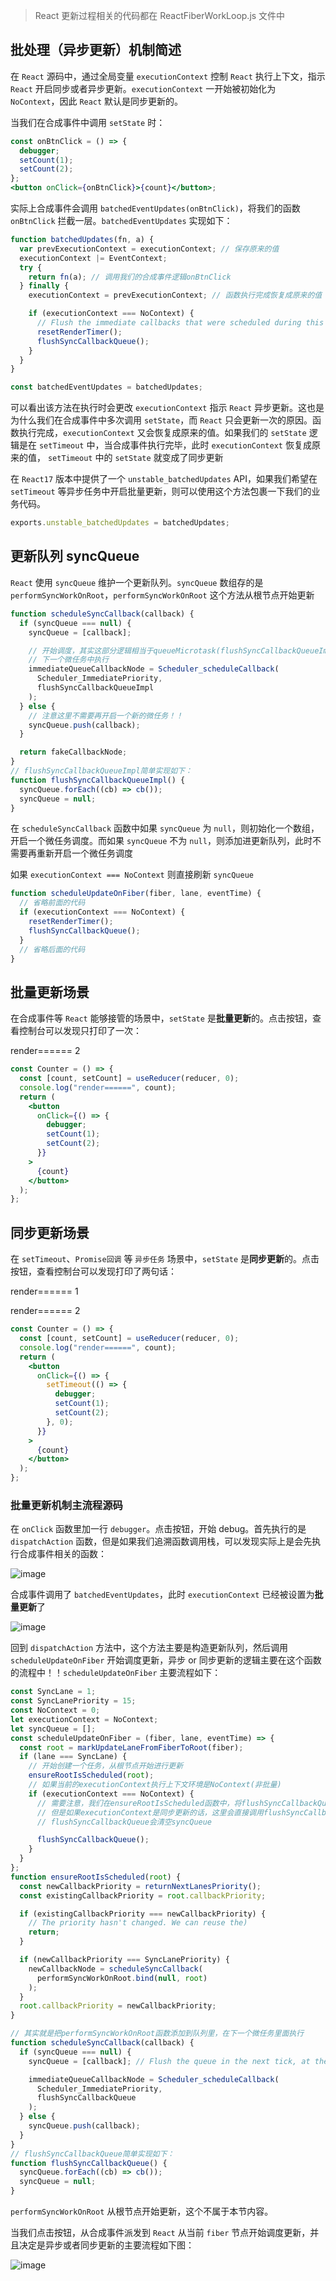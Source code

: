 > React 更新过程相关的代码都在 ReactFiberWorkLoop.js 文件中

## 批处理（异步更新）机制简述

在 `React` 源码中，通过全局变量 `executionContext` 控制 `React` 执行上下文，指示 `React` 开启同步或者异步更新。`executionContext` 一开始被初始化为 `NoContext`，因此 `React` 默认是同步更新的。

当我们在合成事件中调用 `setState` 时：

```jsx
const onBtnClick = () => {
  debugger;
  setCount(1);
  setCount(2);
};
<button onClick={onBtnClick}>{count}</button>;
```

实际上合成事件会调用 `batchedEventUpdates(onBtnClick)`，将我们的函数 `onBtnClick` 拦截一层。`batchedEventUpdates` 实现如下：

```js
function batchedUpdates(fn, a) {
  var prevExecutionContext = executionContext; // 保存原来的值
  executionContext |= EventContext;
  try {
    return fn(a); // 调用我们的合成事件逻辑onBtnClick
  } finally {
    executionContext = prevExecutionContext; // 函数执行完成恢复成原来的值

    if (executionContext === NoContext) {
      // Flush the immediate callbacks that were scheduled during this batch
      resetRenderTimer();
      flushSyncCallbackQueue();
    }
  }
}

const batchedEventUpdates = batchedUpdates;
```

可以看出该方法在执行时会更改 `executionContext` 指示 `React` 异步更新。这也是为什么我们在合成事件中多次调用 `setState`，而 `React` 只会更新一次的原因。函数执行完成，`executionContext` 又会恢复成原来的值。如果我们的 `setState` 逻辑是在 `setTimeout` 中，当合成事件执行完毕，此时 `executionContext` 恢复成原来的值， `setTimeout` 中的 `setState` 就变成了同步更新

在 `React17` 版本中提供了一个 `unstable_batchedUpdates` API，如果我们希望在 `setTimeout` 等异步任务中开启批量更新，则可以使用这个方法包裹一下我们的业务代码。

```js
exports.unstable_batchedUpdates = batchedUpdates;
```

## 更新队列 syncQueue

`React` 使用 `syncQueue` 维护一个更新队列。`syncQueue` 数组存的是 `performSyncWorkOnRoot`，`performSyncWorkOnRoot` 这个方法从根节点开始更新

```js
function scheduleSyncCallback(callback) {
  if (syncQueue === null) {
    syncQueue = [callback];

    // 开始调度，其实这部分逻辑相当于queueMicrotask(flushSyncCallbackQueueImpl)，让更新在
    // 下一个微任务中执行
    immediateQueueCallbackNode = Scheduler_scheduleCallback(
      Scheduler_ImmediatePriority,
      flushSyncCallbackQueueImpl
    );
  } else {
    // 注意这里不需要再开启一个新的微任务！！
    syncQueue.push(callback);
  }

  return fakeCallbackNode;
}
// flushSyncCallbackQueueImpl简单实现如下：
function flushSyncCallbackQueueImpl() {
  syncQueue.forEach((cb) => cb());
  syncQueue = null;
}
```

在 `scheduleSyncCallback` 函数中如果 `syncQueue` 为 `null`，则初始化一个数组，开启一个微任务调度。而如果 `syncQueue` 不为 `null`，则添加进更新队列，此时不需要再重新开启一个微任务调度

如果 `executionContext === NoContext` 则直接刷新 `syncQueue`

```js
function scheduleUpdateOnFiber(fiber, lane, eventTime) {
  // 省略前面的代码
  if (executionContext === NoContext) {
    resetRenderTimer();
    flushSyncCallbackQueue();
  }
  // 省略后面的代码
}
```

## 批量更新场景

在合成事件等 `React` 能够接管的场景中，`setState` 是**批量更新**的。点击按钮，查看控制台可以发现只打印了一次：

render====== 2

```jsx
const Counter = () => {
  const [count, setCount] = useReducer(reducer, 0);
  console.log("render======", count);
  return (
    <button
      onClick={() => {
        debugger;
        setCount(1);
        setCount(2);
      }}
    >
      {count}
    </button>
  );
};
```

## 同步更新场景

在 `setTimeout`、`Promise回调` 等 `异步任务` 场景中，`setState` 是**同步更新**的。点击按钮，查看控制台可以发现打印了两句话：

render====== 1

render====== 2

```jsx
const Counter = () => {
  const [count, setCount] = useReducer(reducer, 0);
  console.log("render======", count);
  return (
    <button
      onClick={() => {
        setTimeout(() => {
          debugger;
          setCount(1);
          setCount(2);
        }, 0);
      }}
    >
      {count}
    </button>
  );
};
```

### 批量更新机制主流程源码

在 `onClick` 函数里加一行 `debugger`。点击按钮，开始 debug。首先执行的是 `dispatchAction` 函数，但是如果我们追溯函数调用栈，可以发现实际上是会先执行合成事件相关的函数：

![image](https://raw.githubusercontent.com/lizuncong/mini-react/master/imgs/batchupdate-01.jpg)

合成事件调用了 `batchedEventUpdates`，此时 `executionContext` 已经被设置为**批量更新**了

![image](https://raw.githubusercontent.com/lizuncong/mini-react/master/imgs/batchupdate-02.jpg)

回到 `dispatchAction` 方法中，这个方法主要是构造更新队列，然后调用 `scheduleUpdateOnFiber` 开始调度更新，异步 or 同步更新的逻辑主要在这个函数的流程中！！`scheduleUpdateOnFiber` 主要流程如下：

```js
const SyncLane = 1;
const SyncLanePriority = 15;
const NoContext = 0;
let executionContext = NoContext;
let syncQueue = [];
const scheduleUpdateOnFiber = (fiber, lane, eventTime) => {
  const root = markUpdateLaneFromFiberToRoot(fiber);
  if (lane === SyncLane) {
    // 开始创建一个任务，从根节点开始进行更新
    ensureRootIsScheduled(root);
    // 如果当前的executionContext执行上下文环境是NoContext(非批量)
    if (executionContext === NoContext) {
      // 需要注意，我们在ensureRootIsScheduled函数中，将flushSyncCallbackQueue放在了微任务中去执行，
      // 但是如果executionContext是同步更新的话，这里会直接调用flushSyncCallbackQueue开始更新任务，更新完成后
      // flushSyncCallbackQueue会清空syncQueue

      flushSyncCallbackQueue();
    }
  }
};
function ensureRootIsScheduled(root) {
  const newCallbackPriority = returnNextLanesPriority();
  const existingCallbackPriority = root.callbackPriority;

  if (existingCallbackPriority === newCallbackPriority) {
    // The priority hasn't changed. We can reuse the)
    return;
  }

  if (newCallbackPriority === SyncLanePriority) {
    newCallbackNode = scheduleSyncCallback(
      performSyncWorkOnRoot.bind(null, root)
    );
  }
  root.callbackPriority = newCallbackPriority;
}

// 其实就是把performSyncWorkOnRoot函数添加到队列里，在下一个微任务里面执行
function scheduleSyncCallback(callback) {
  if (syncQueue === null) {
    syncQueue = [callback]; // Flush the queue in the next tick, at the earliest.

    immediateQueueCallbackNode = Scheduler_scheduleCallback(
      Scheduler_ImmediatePriority,
      flushSyncCallbackQueue
    );
  } else {
    syncQueue.push(callback);
  }
}
// flushSyncCallbackQueue简单实现如下：
function flushSyncCallbackQueue() {
  syncQueue.forEach((cb) => cb());
  syncQueue = null;
}
```

`performSyncWorkOnRoot` 从根节点开始更新，这个不属于本节内容。

当我们点击按钮，从合成事件派发到 `React` 从当前 `fiber` 节点开始调度更新，并且决定是异步或者同步更新的主要流程如下图：

![image](https://raw.githubusercontent.com/lizuncong/mini-react/master/imgs/batchupdate-03.jpg)
